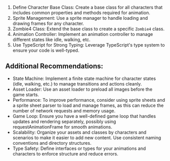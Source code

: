 1. Define Character Base Class: Create a base class for all characters that includes common properties and methods required for animation.
1. Sprite Management: Use a sprite manager to handle loading and drawing frames for any character.
1. Zombie4 Class: Extend the base class to create a specific `Zombie4` class.
1. Animation Controller: Implement an animation controller to manage different states like idle, walking, etc.
1. Use TypeScript for Strong Typing: Leverage TypeScript's type system to ensure your code is well-typed.

## Additional Recommendations:

* State Machine: Implement a finite state machine for character states (idle, walking, etc.) to manage transitions and actions cleanly.
* Asset Loader: Use an asset loader to preload all images before the game starts.
* Performance: To improve performance, consider using sprite sheets and a sprite sheet parser to load and manage frames, as this can reduce the number of network requests and memory usage.
* Game Loop: Ensure you have a well-defined game loop that handles updates and rendering separately, possibly using requestAnimationFrame for smooth animations.
* Scalability: Organize your assets and classes by characters and scenarios to make it easier to add new content. Use consistent naming conventions and directory structures.
* Type Safety: Define interfaces or types for your animations and characters to enforce structure and reduce errors.
